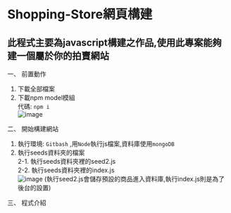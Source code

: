 # Shopping-Store網頁構建

## 此程式主要為javascript構建之作品,使用此專案能夠建一個屬於你的拍賣網站

一、 前置動作  
 1. 下載全部檔案  
 2. 下載npm model模組  
     代碼: `npm i`  
      ![image](https://github.com/Kk0627-1/ShoppingStore_Work/assets/55129180/4d31d7fd-00f8-433e-a397-8ef35f21a089)

二、 開始構建網站  
 1. 執行環境: `Gitbash` ,用`Node`執行js檔案,資料庫使用`mongoDB`      
 2. 執行seeds資料夾的檔案  
     2-1. 執行seeds資料夾裡的seed2.js  
     2-2. 執行seeds資料夾裡的index.js  
    ![image](https://github.com/Kk0627-1/ShoppingStore_Work/assets/55129180/1220dd7e-d693-4261-bcce-beccfed6b4c8)
     (執行seed2.js會儲存預設的商品進入資料庫,執行index.js則是為了後台的設置)  

三、 程式介紹  
